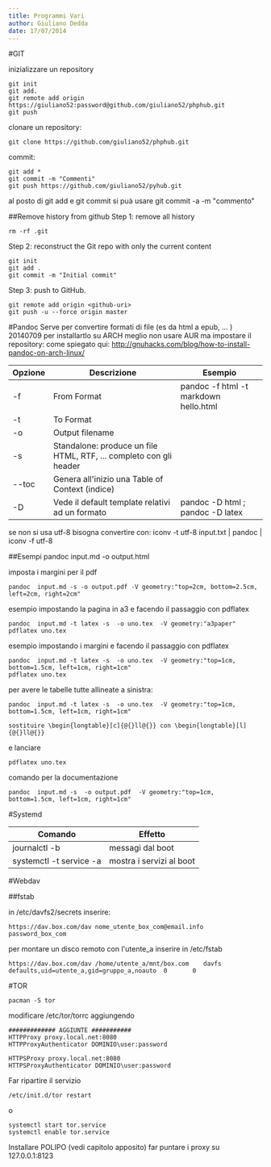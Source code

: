 ```yaml
---
title: Programmi Vari
author: Giuliano Dedda 
date: 17/07/2014
---
```


#GIT

inizializzare un repository

    git init
    git add.
    git remote add origin  https://giuliano52:password@github.com/giuliano52/phphub.git
    git push
    
clonare un repository:
	
    git clone https://github.com/giuliano52/phphub.git

commit:

    git add *
    git commit -m "Commenti"
    git push https://github.com/giuliano52/pyhub.git

al posto di git add e git commit si puà usare git commit -a -m "commento"
    
##Remove history from github
Step 1: remove all history

    rm -rf .git

Step 2: reconstruct the Git repo with only the current content

    git init
    git add .
    git commit -m "Initial commit"

Step 3: push to GitHub.

    git remote add origin <github-uri>
    git push -u --force origin master



#Pandoc
Serve per convertire formati di file (es da html a epub, ... )
20140709 per installartlo su ARCH meglio non usare AUR ma impostare il repository: come spiegato qui: http://gnuhacks.com/blog/how-to-install-pandoc-on-arch-linux/

Opzione | Descrizione 			| Esempio
------- | ------- 				| ------- 
-f		| From Format			|  pandoc -f html -t markdown hello.html
-t		| To Format 			| 
-o 		| Output filename		|
-s		| Standalone: produce un file HTML, RTF, ... completo con gli header | 
--toc	| Genera all'inizio una Table of Context (indice) |
-D		| Vede il default template relativi ad un formato | pandoc -D html ; pandoc -D latex

se non si usa utf-8 bisogna convertire con:
iconv -t utf-8 input.txt | pandoc | iconv -f utf-8

##Esempi
pandoc input.md -o output.html

imposta i margini per il pdf 
    
	pandoc  input.md -s -o output.pdf -V geometry:"top=2cm, bottom=2.5cm, left=2cm, right=2cm"

esempio impostando la pagina in a3 e facendo il passaggio con pdflatex
    
	pandoc  input.md -t latex -s  -o uno.tex  -V geometry:"a3paper"
	pdflatex uno.tex

esempio impostando i margini e facendo il passaggio con pdflatex	

    pandoc  input.md -t latex -s  -o uno.tex  -V geometry:"top=1cm, bottom=1.5cm, left=1cm, right=1cm"
    pdflatex uno.tex

per avere le tabelle tutte allineate a sinistra:

    pandoc  input.md -t latex -s  -o uno.tex  -V geometry:"top=1cm, bottom=1.5cm, left=1cm, right=1cm"

	sostituire \begin{longtable}[c]{@{}ll@{}} con \begin{longtable}[l]{@{}ll@{}}
e lanciare 

    pdflatex uno.tex
	
comando per la documentazione

    pandoc  input.md -s  -o output.pdf  -V geometry:"top=1cm, bottom=1.5cm, left=1cm, right=1cm"	

#Systemd

Comando                                               | Effetto
----------------------------                          | ----------------------------
journalctl -b 				 | messagi dal boot
systemctl -t service -a 	 | mostra i servizi al boot

#Webdav

##fstab

in /etc/davfs2/secrets inserire:
    
    https://dav.box.com/dav nome_utente_box_com@email.info password_box_com


per montare un disco remoto con l'utente_a inserire in /etc/fstab

    https://dav.box.com/dav /home/utente_a/mnt/box.com    davfs   defaults,uid=utente_a,gid=gruppo_a,noauto  0       0
#TOR

    pacman -S tor


modificare /etc/tor/torrc aggiungendo
```
############# AGGIUNTE ###########
HTTPProxy proxy.local.net:8080
HTTPProxyAuthenticator DOMINIO\user:password

HTTPSProxy proxy.local.net:8080
HTTPSProxyAuthenticator DOMINIO\user:password
```

Far ripartire il servizio

    /etc/init.d/tor restart
o 

    systemctl start tor.service
    systemctl enable tor.service

Installare POLIPO (vedi capitolo apposito)
far puntare i proxy su 127.0.0.1:8123

	

